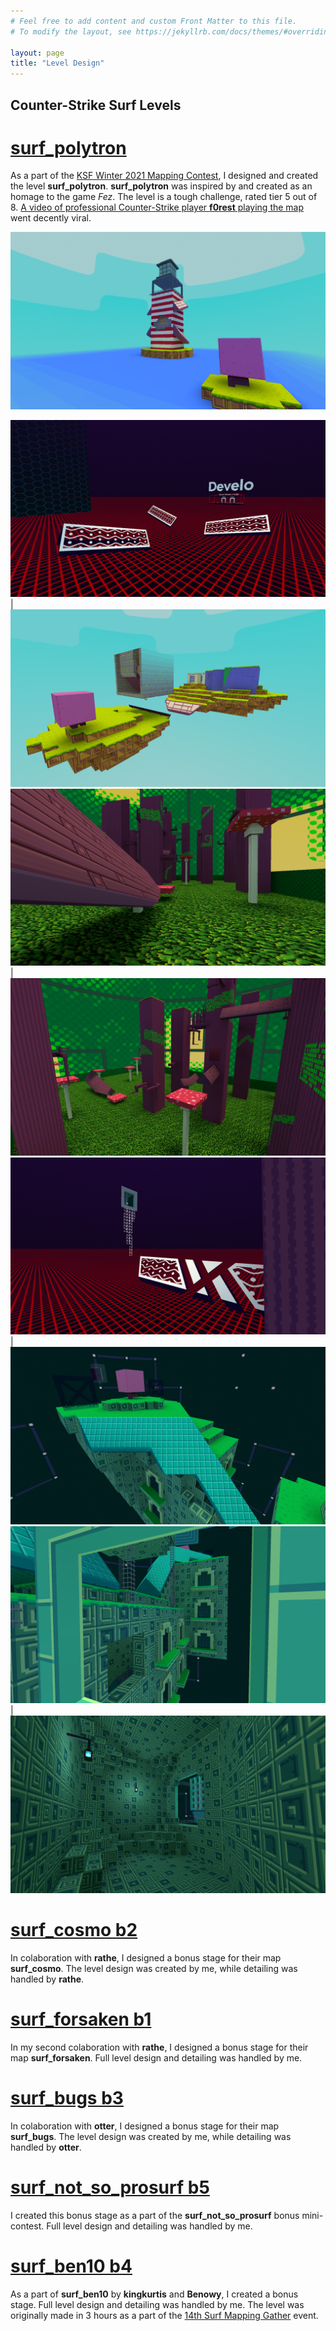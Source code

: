```yaml
---
# Feel free to add content and custom Front Matter to this file.
# To modify the layout, see https://jekyllrb.com/docs/themes/#overriding-theme-defaults

layout: page
title: "Level Design"
---
```

## Counter-Strike Surf Levels
# [surf_polytron](https://www.youtube.com/watch?v=Zwbm5nW4f0U)
As a part of the [KSF Winter 2021 Mapping Contest](https://www.youtube.com/watch?v=kLc7ZYVy6ro), I designed and created the level **surf_polytron**.
**surf_polytron** was inspired by and created as an homage to the game _Fez_.
The level is a tough challenge, rated tier 5 out of 8.
[A video of professional Counter-Strike player **f0rest** playing the map](https://www.youtube.com/watch?v=HPExhv7G2lY) went decently viral.

![](/assets/poly1.png)

![](/assets/poly9.png) | ![](/assets/poly2.png)
![](/assets/poly3.png) | ![](/assets/poly4.png)
![](/assets/poly5.png) | ![](/assets/poly6.png)
![](/assets/poly7.png) | ![](/assets/poly8.png)

# [surf_cosmo b2](https://www.youtube.com/watch?v=Bzn1uK4u16A&t=81s)
In colaboration with **rathe**, I designed a bonus stage for their map **surf_cosmo**.
The level design was created by me, while detailing was handled by **rathe**.

# [surf_forsaken b1](https://www.youtube.com/watch?v=-y7bjgOTIyw&t=71s)
In my second colaboration with **rathe**, I designed a bonus stage for their map **surf_forsaken**.
Full level design and detailing was handled by me.

# [surf_bugs b3](https://www.youtube.com/watch?v=E_IbsZ18bIc&t=85s)
In colaboration with **otter**, I designed a bonus stage for their map **surf_bugs**.
The level design was created by me, while detailing was handled by **otter**.

# [surf_not_so_prosurf b5](https://www.youtube.com/watch?v=JibrI0TRFPI&t=489s)
I created this bonus stage as a part of the **surf_not_so_prosurf** bonus mini-contest.
Full level design and detailing was handled by me.

# [surf_ben10 b4](https://www.youtube.com/watch?v=xsJrWTpVWeU&t=167s)
As a part of **surf_ben10** by **kingkurtis** and **Benowy**, I created a bonus stage.
Full level design and detailing was handled by me.
The level was originally made in 3 hours as a part of the [14th Surf Mapping Gather](https://www.youtube.com/watch?v=0yxDIGcyTS0) event.
